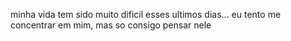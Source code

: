 minha  vida tem sido muito dificil esses ultimos dias... eu tento me concentrar em mim, mas so consigo pensar nele 

